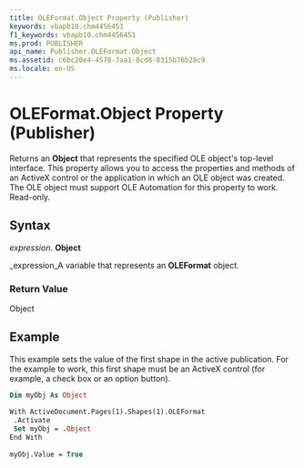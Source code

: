```yaml
---
title: OLEFormat.Object Property (Publisher)
keywords: vbapb10.chm4456451
f1_keywords: vbapb10.chm4456451
ms.prod: PUBLISHER
api_name: Publisher.OLEFormat.Object
ms.assetid: c6bc20e4-4578-7aa1-8cd8-8315b76b28c9
ms.locale: en-US
---
```



# OLEFormat.Object Property (Publisher)

Returns an  **Object** that represents the specified OLE object's top-level interface. This property allows you to access the properties and methods of an ActiveX control or the application in which an OLE object was created. The OLE object must support OLE Automation for this property to work. Read-only.


## Syntax

 _expression_. **Object**

 _expression_A variable that represents an  **OLEFormat** object.


### Return Value

Object


## Example

This example sets the value of the first shape in the active publication. For the example to work, this first shape must be an ActiveX control (for example, a check box or an option button).


```vb
Dim myObj As Object 
 
With ActiveDocument.Pages(1).Shapes(1).OLEFormat 
 .Activate 
 Set myObj = .Object 
End With 
 
myObj.Value = True
```


